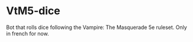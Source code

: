 # VtM5-dice
Bot that rolls dice following the Vampire: The Masquerade 5e ruleset. Only in french for now.
